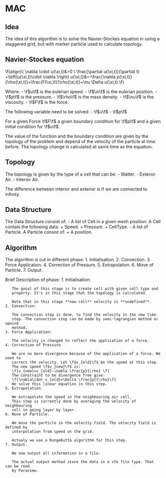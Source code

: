 MAC
===

Idea
----

The idea of this algorithm is to solve the Navier-Stockes equation in using a
staggered grid, but with marker particle used to calculate topology.

Navier-Stockes equation
-----------------------
\f{align}{
\nabla \cdot u(\xi,t)&=0 \\
\frac{\partial u(\xi,t)}{\partial t} +\left(u(\xi,t)\cdot \nabla \right) u(\xi,t)&=-\frac{\nabla p(\xi,t)}{\rho(\xi,t)}+\frac{F(\xi,t)}{\rho(\xi,t)}+\nu \Delta u(\xi,t)
\f}

Where:
	- \f$u\f$ is the eulerian speed.
	- \f$\xi\f$ is the eulerian position.
	- \f$p\f$ is the pressure.
	- \f$\rho\f$ is the mass density.
	- \f$\nu\f$ is the viscosity.
	- \f$F\f$ is the force.

The following variable need to be solved:
	- \f$u\f$
	- \f$p\f$

For a given Force \f$F\f$ a given boundary condition for \f$p\f$ and a given
initial condition for \f$u\f$.

The value of the function and the boundary condition are given by the topology
of the problem and depend of the velocity of the particle at time before.
The topology change is calculated at same time as the equation.

Topology
--------

The topology is given by the type of a cell that can be:
	- Watter.
	- Exterior Air.
	- Interior Air.

The difference between interior and exterior is if we are connected to
infinity.

Data Structure
--------------

The Data Structure consist of:
	- A list of Cell in a given mesh position:
	A Cell contain the following data.
		+ Speed.
		+ Pressure.
		+ CellType. 
	- A list of Particle.
	  A Particle consist of:
		+ A position.



Algorithm
---------

The algorithm is cut in different phase:
	1. Initialisation.
	2. Convection.
	3. Force Application.
	4. Correction of Pressure.
	5. Extrapolation.
	6. Move of Particle.
	7. Output.

Brief Description of phase:
	1. Initialisation:
	
	   The gooal of this stage is to create cell with given cell type and
	   property. It's in this stage that the topology is calculated.

	   Note that in this stage **new cell** velocity is **undefined**.
	2. Convection:
	
	   The convection step is done, to find the velocity in the new time
	   step. The convection step can be made by semi-lagrangien method or upwind
	   method.
	3. Force Application:

	   The velocity is changed to reflect the application of a force.
	4. Correction of Pressure

	   We are no more divergence because of the application of a force. We need to
	   correct the velocity. Let \f$v_{old}\f$ be the speed at this step.
	   The new speed \f$v_{new}\f$ is:
	   \f[v_{new}=v_{old}-\nabla \frac{p}{\rho} \f]
	   The constraint to be divergence free give:
	   \f[\nabla\cdot v_{old}=\Delta \frac{p}{\rho}\f]
	   We solve this linear equation in this step.
	5. Extrapolation.

	   We extrapolate the speed in the neighbouring air cell.
	   This step is currently done by averaging the velocity of neighbouring
	   cell in going layer by layer.
	6. Move of Particle.

	   We move the particle in the velocity field. The velocity field is defined by
	   interpolation from speed on the grid.

	   Actualy we use a RungeKutta algorithm for this step.
	7. Output.

	   We now output all information in a file.

	   The actual output method store the data in a vtk file type. That can be read
	   by Paraview.



